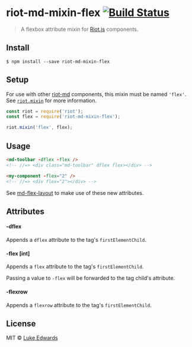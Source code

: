 # riot-md-mixin-flex [![Build Status](https://travis-ci.org/lukeed/riot-md-mixin-flex.svg?branch=master)](https://travis-ci.org/lukeed/riot-md-mixin-flex)

> A flexbox attribute mixin for [Riot.js](https://github.com/riot/riot) components.


## Install

```
$ npm install --save riot-md-mixin-flex
```


## Setup

For use with other [riot-md](https://github.com/search?q=user%3Alukeed+riot-md) components, this mixin must be named `'flex'`. See [`riot.mixin`](http://riotjs.com/guide/#mixins) for more information.

```js
const riot = require('riot');
const flex = require('riot-md-mixin-flex');

riot.mixin('flex', flex);
```

## Usage

```html
<md-toolbar -dflex -flex />
<!-- //=> <div class="md-toolbar" dflex flex></div> -->

<my-component -flex="2" />
<!-- //=> <div flex="2"></div> -->
```

See [md-flex-layout](https://github.com/lukeed/md-flex-layout) to make use of these new attributes.


## Attributes

#### -dflex
Appends a `dflex` attribute to the tag's `firstElementChild`.

#### -flex [int]
Appends a `flex` attribute to the tag's `firstElementChild`.

Passing a value to `-flex` will be forwarded to the tag child's attribute.

#### -flexrow
Appends a `flexrow` attribute to the tag's `firstElementChild`.

## License

MIT © [Luke Edwards](https://lukeed.com)
